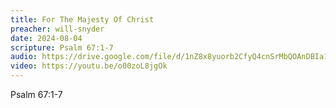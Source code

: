 ```yaml
---
title: For The Majesty Of Christ
preacher: will-snyder
date: 2024-08-04
scripture: Psalm 67:1-7
audio: https://drive.google.com/file/d/1nZ8x8yuorb2CfyQ4cnSrMbQOAnDBIa1w/view
video: https://youtu.be/o00zoL8jgOk
---
```

Psalm 67:1-7